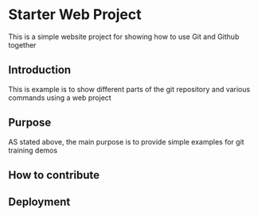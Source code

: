 # Starter Web Project

This is a simple website project for showing how to use Git and Github together

## Introduction
This is  example is to show different parts of the git repository and various commands using a web project

## Purpose

AS stated above, the main purpose is to provide simple examples for git training demos

## How to contribute

## Deployment
